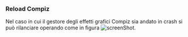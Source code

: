 ### Reload Compiz

Nel caso in cui il gestore degli effetti grafici Compiz sia andato
in crash si può rilanciare operando come
in figura ![screenShot](/sdoro/android/tree/master/tips/img/compiz.png).

